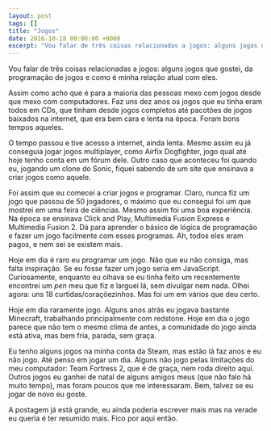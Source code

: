 ```yaml
---
layout: post
tags: []
title: "Jogos"
date: 2016-10-18 00:00:00 +0000
excerpt: "Vou falar de três coisas relacionadas a jogos: alguns jogos que gostei, da programação de jogos e como é minha relação atual com eles. ..."
---
```


Vou falar de três coisas relacionadas a jogos: alguns jogos que gostei, da programação de jogos e como é minha relação atual com eles.

Assim como acho que é para a maioria das pessoas mexo com jogos desde que mexo com computadores. Faz uns dez anos os jogos que eu tinha eram todos em CDs, que tinham desde jogos completos até pacotões de jogos baixados na internet, que era bem cara e lenta na época. Foram bons tempos aqueles.

O tempo passou e tive acesso a internet, ainda lenta. Mesmo assim eu já conseguia jogar jogos multiplayer, como Airfix Dogfighter, jogo qual até hoje tenho conta em um fórum dele. Outro caso que aconteceu foi quando eu, jogando um clone do Sonic, fiquei sabendo de um site que ensinava a criar jogos como aquele.

Foi assim que eu comecei a criar jogos e programar. Claro, nunca fiz um jogo que passou de 50 jogadores, o máximo que eu consegui foi um que mostrei em uma feira de ciências. Mesmo assim foi uma boa experiência. Na época se ensinava Click and Play, Multimedia Fusion Express e Multimedia Fusion 2. Dá para aprender o básico de lógica de programação e fazer um jogo facilmente com esses programas. Ah, todos eles eram pagos, e nem sei se existem mais.

Hoje em dia é raro eu programar um jogo. Não que eu não consiga, mas falta inspiração. Se eu fosse fazer um jogo seria em JavaScript. Curiosamente, enquanto eu olhava se eu tinha feito um recentemente encontrei um *pen* meu que fiz e larguei lá, sem divulgar nem nada. Olhei agora: uns 18 curtidas/coraçõezinhos. Mas foi um em vários que deu certo.

Hoje em dia raramente jogo. Alguns anos atrás eu jogava bastante Minecraft, trabalhando principalmente com redstone. Hoje em dia o jogo parece que não tem o mesmo clima de antes, a comunidade do jogo ainda está ativa, mas bem fria, parada, sem graça.

Eu tenho alguns jogos na minha conta da Steam, mas estão lá faz anos e eu não jogo. Até penso em jogar um dia. Alguns não jogo pelas limitações do meu computador: Team Fortress 2, que é de graça, nem roda direito aqui. Outros jogos eu ganhei de natal de alguns amigos meus (que não falo há muito tempo), mas foram poucos que me interessaram. Bem, talvez se eu jogar de novo eu goste.

A postagem já está grande, eu ainda poderia escrever mais mas na verade eu queria é ter resumido mais. Fico por aqui então.
